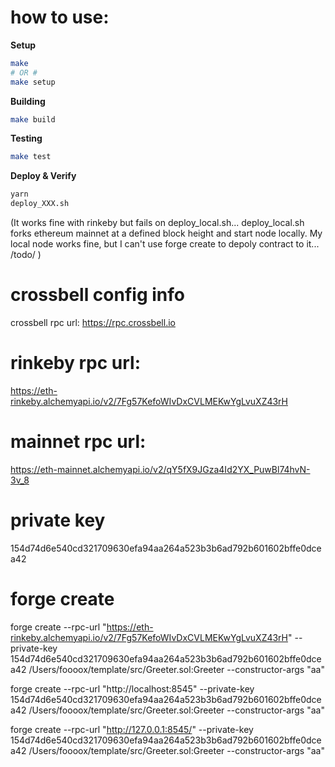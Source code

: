 # how to use:

**Setup**
```bash
make
# OR #
make setup
```

**Building**
```bash
make build
```

**Testing**
```bash
make test
```

**Deploy & Verify**
```bash
yarn
deploy_XXX.sh
```
(It works fine with rinkeby but fails on deploy_local.sh...
deploy_local.sh forks ethereum mainnet at a defined block height and start node locally.
My local node works fine, but I can't use forge create to depoly contract to it...
/todo/
)

# crossbell config info
crossbell rpc url: https://rpc.crossbell.io

# rinkeby rpc url:
https://eth-rinkeby.alchemyapi.io/v2/7Fg57KefoWIvDxCVLMEKwYgLvuXZ43rH

# mainnet rpc url:
https://eth-mainnet.alchemyapi.io/v2/qY5fX9JGza4Id2YX_PuwBl74hvN-3v_8

# private key 
154d74d6e540cd321709630efa94aa264a523b3b6ad792b601602bffe0dcea42

# forge create 
forge create --rpc-url "https://eth-rinkeby.alchemyapi.io/v2/7Fg57KefoWIvDxCVLMEKwYgLvuXZ43rH" --private-key 154d74d6e540cd321709630efa94aa264a523b3b6ad792b601602bffe0dcea42 /Users/foooox/template/src/Greeter.sol:Greeter --constructor-args "aa"

forge create --rpc-url "http://localhost:8545" --private-key 154d74d6e540cd321709630efa94aa264a523b3b6ad792b601602bffe0dcea42 /Users/foooox/template/src/Greeter.sol:Greeter --constructor-args "aa"

forge create --rpc-url "http://127.0.0.1:8545/" --private-key 154d74d6e540cd321709630efa94aa264a523b3b6ad792b601602bffe0dcea42 /Users/foooox/template/src/Greeter.sol:Greeter --constructor-args "aa"